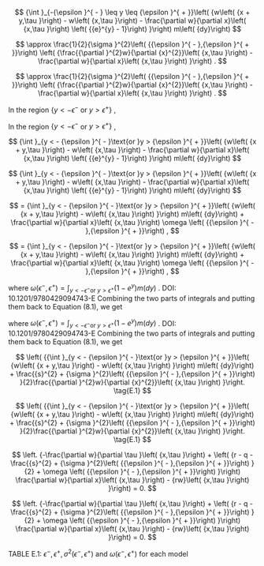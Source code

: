 $$
{\int }_{-{\epsilon }^{ - } \leq  y \leq  {\epsilon }^{ + }}\left( {w\left( {x + y,\tau }\right)  - w\left( {x,\tau }\right)  - \frac{\partial w}{\partial x}\left( {x,\tau }\right) \left( {{e}^{y} - 1}\right) }\right) m\left( {dy}\right)
$$

$$
\approx  \frac{1}{2}{\sigma }^{2}\left( {{\epsilon }^{ - },{\epsilon }^{ + }}\right) \left( {\frac{{\partial }^{2}w}{\partial {x}^{2}}\left( {x,\tau }\right)  - \frac{\partial w}{\partial x}\left( {x,\tau }\right) }\right) .
$$

$$
\approx  \frac{1}{2}{\sigma }^{2}\left( {{\epsilon }^{ - },{\epsilon }^{ + }}\right) \left( {\frac{{\partial }^{2}w}{\partial {x}^{2}}\left( {x,\tau }\right)  - \frac{\partial w}{\partial x}\left( {x,\tau }\right) }\right) .
$$

In the region $\left\{  {y <  - {\epsilon }^{ - }}\right.$ or $\left. {y > {\epsilon }^{ + }}\right\}$ ,

In the region $\left\{  {y <  - {\epsilon }^{ - }}\right.$ or $\left. {y > {\epsilon }^{ + }}\right\}$ ,

$$
{\int }_{y <  - {\epsilon }^{ - }\text{or }y > {\epsilon }^{ + }}\left( {w\left( {x + y,\tau }\right)  - w\left( {x,\tau }\right)  - \frac{\partial w}{\partial x}\left( {x,\tau }\right) \left( {{e}^{y} - 1}\right) }\right) m\left( {dy}\right)
$$

$$
{\int }_{y <  - {\epsilon }^{ - }\text{or }y > {\epsilon }^{ + }}\left( {w\left( {x + y,\tau }\right)  - w\left( {x,\tau }\right)  - \frac{\partial w}{\partial x}\left( {x,\tau }\right) \left( {{e}^{y} - 1}\right) }\right) m\left( {dy}\right)
$$

$$
= {\int }_{y <  - {\epsilon }^{ - }\text{or }y > {\epsilon }^{ + }}\left( {w\left( {x + y,\tau }\right)  - w\left( {x,\tau }\right) }\right) m\left( {dy}\right)  + \frac{\partial w}{\partial x}\left( {x,\tau }\right) \omega \left( {{\epsilon }^{ - },{\epsilon }^{ + }}\right) ,
$$

$$
= {\int }_{y <  - {\epsilon }^{ - }\text{or }y > {\epsilon }^{ + }}\left( {w\left( {x + y,\tau }\right)  - w\left( {x,\tau }\right) }\right) m\left( {dy}\right)  + \frac{\partial w}{\partial x}\left( {x,\tau }\right) \omega \left( {{\epsilon }^{ - },{\epsilon }^{ + }}\right) ,
$$

where $\omega \left( {{\epsilon }^{ - },{\epsilon }^{ + }}\right)  = {\int }_{y <  - {\epsilon }^{ - }\text{or }y > {\epsilon }^{ + }}\left( {1 - {e}^{y}}\right) m\left( {dy}\right)$ . DOI: 10.1201/9780429094743-E Combining the two parts of integrals and putting them back to Equation (8.1), we get

where $\omega \left( {{\epsilon }^{ - },{\epsilon }^{ + }}\right)  = {\int }_{y <  - {\epsilon }^{ - }\text{or }y > {\epsilon }^{ + }}\left( {1 - {e}^{y}}\right) m\left( {dy}\right)$ . DOI: 10.1201/9780429094743-E Combining the two parts of integrals and putting them back to Equation (8.1), we get

$$
\left( {{\int }_{y <  - {\epsilon }^{ - }\text{or }y > {\epsilon }^{ + }}\left( {w\left( {x + y,\tau }\right)  - w\left( {x,\tau }\right) }\right) m\left( {dy}\right)  + \frac{{s}^{2} + {\sigma }^{2}\left( {{\epsilon }^{ - },{\epsilon }^{ + }}\right) }{2}\frac{{\partial }^{2}w}{\partial {x}^{2}}\left( {x,\tau }\right) }\right.  \tag{E.1}
$$

$$
\left( {{\int }_{y <  - {\epsilon }^{ - }\text{or }y > {\epsilon }^{ + }}\left( {w\left( {x + y,\tau }\right)  - w\left( {x,\tau }\right) }\right) m\left( {dy}\right)  + \frac{{s}^{2} + {\sigma }^{2}\left( {{\epsilon }^{ - },{\epsilon }^{ + }}\right) }{2}\frac{{\partial }^{2}w}{\partial {x}^{2}}\left( {x,\tau }\right) }\right.  \tag{E.1}
$$

$$
\left. {-\frac{\partial w}{\partial \tau }\left( {x,\tau }\right)  + \left( {r - q - \frac{{s}^{2} + {\sigma }^{2}\left( {{\epsilon }^{ - },{\epsilon }^{ + }}\right) }{2} + \omega \left( {{\epsilon }^{ - },{\epsilon }^{ + }}\right) }\right) \frac{\partial w}{\partial x}\left( {x,\tau }\right)  - {rw}\left( {x,\tau }\right) }\right)  = 0.
$$

$$
\left. {-\frac{\partial w}{\partial \tau }\left( {x,\tau }\right)  + \left( {r - q - \frac{{s}^{2} + {\sigma }^{2}\left( {{\epsilon }^{ - },{\epsilon }^{ + }}\right) }{2} + \omega \left( {{\epsilon }^{ - },{\epsilon }^{ + }}\right) }\right) \frac{\partial w}{\partial x}\left( {x,\tau }\right)  - {rw}\left( {x,\tau }\right) }\right)  = 0.
$$

TABLE E.1: ${\epsilon }^{ - },{\epsilon }^{ + },{\sigma }^{2}\left( {{\epsilon }^{ - },{\epsilon }^{ + }}\right)$ and $\omega \left( {{\epsilon }^{ - },{\epsilon }^{ + }}\right)$ for each model